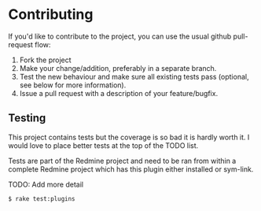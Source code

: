 # Contributing

If you'd like to contribute to the project, you can use the usual github pull-request flow:

1. Fork the project
2. Make your change/addition, preferably in a separate branch.
3. Test the new behaviour and make sure all existing tests pass (optional, see below for more information).
4. Issue a pull request with a description of your feature/bugfix.

## Testing

This project contains tests but the coverage is so bad it is hardly worth it. I
would love to place better tests at the top of the TODO list.

Tests are part of the Redmine project and need to be ran from within a complete
Redmine project which has this plugin either installed or sym-link.

TODO: Add more detail

    $ rake test:plugins
